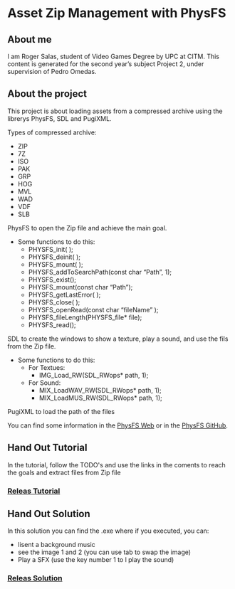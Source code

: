 # Asset Zip Management with PhysFS

## About me
I am Roger Salas, student of Video Games Degree by UPC at CITM. This content is generated for the second year’s subject Project 2, under supervision of Pedro Omedas.


## About the project
This project is about loading assets from a compressed archive using the librerys PhysFS, SDL and PugiXML.

Types of compressed archive:
  - ZIP
  - 7Z
  - ISO
  - PAK
  - GRP
  - HOG
  - MVL
  - WAD
  - VDF
  - SLB


PhysFS to open the Zip file and achieve the main goal.

  - Some functions to do this:
      - PHYSFS_init( );
      - PHYSFS_deinit( );
      - PHYSFS_mount( );
      - PHYSFS_addToSearchPath(const char “Path”, 1);
      - PHYSFS_exist();
      - PHYSFS_mount(const char “Path”);
      - PHYSFS_getLastError( );
      - PHYSFS_close( );
      - PHYSFS_openRead(const char “fileName” );
      - PHYSFS_fileLength(PHYSFS_file* file);
      - PHYSFS_read();


SDL to create the windows to show a texture, play a sound, and use the fils from the Zip file.

  - Some functions to do this:
    - For Textues:
      - IMG_Load_RW(SDL_RWops* path, 1);
    - For Sound:
      - MIX_LoadWAV_RW(SDL_RWops* path, 1);
      - MIX_LoadMUS_RW(SDL_RWops* path, 1);


PugiXML to load the path of the files


You can find some information in the [PhysFS Web](https://icculus.org/physfs/) or in the [PhysFS GitHub](https://github.com/icculus/physfs).


## Hand Out Tutorial
In the tutorial, follow the TODO's and use the links in the coments to reach the goals and extract files from Zip file

### [Releas Tutorial](https://github.com/Draquian/PhysFS_Roger_Salas/releases/tag/0.0)


## Hand Out Solution
In this solution you can find the .exe where if you executed, you can:
  - lisent a background music
  - see the image 1 and 2 (you can use tab to swap the image)
  - Play a SFX (use the key number 1 to l play the sound)

### [Releas Solution](https://github.com/Draquian/PhysFS_Roger_Salas/releases/tag/1.0)
